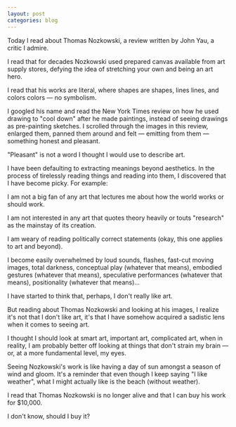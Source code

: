 ```yaml
---
layout: post
categories: blog
---
```


Today I read about Thomas Nozkowski, a review written by John Yau, a critic I admire.

I read that for decades Nozkowski used prepared canvas available from art supply stores, defying the idea of stretching your own and being an art hero.

I read that his works are literal, where shapes are shapes, lines lines, and colors colors — no symbolism.

I googled his name and read the New York Times review on how he used drawing to "cool down" after he made paintings, instead of seeing drawings as pre-painting sketches. I scrolled through the images in this review, enlarged them, panned them around and felt — emitting from them — something honest and pleasant.

"Pleasant" is not a word I thought I would use to describe art. 

I have been defaulting to extracting meanings beyond aesthetics. In the process of tirelessly reading things and reading into them, I discovered that I have become picky. For example:

I am not a big fan of any art that lectures me about how the world works or should work.

I am not interested in any art that quotes theory heavily or touts "research" as the mainstay of its creation.

I am weary of reading politically correct statements (okay, this one applies to art and beyond).

I become easily overwhelmed by loud sounds, flashes, fast-cut moving images, total darkness, conceptual play (whatever that means), embodied gestures (whatever that means), speculative performances (whatever that means), positionality (whatever that means)...

I have started to think that, perhaps, I don't really like art.

But reading about Thomas Nozkowski and looking at his images, I realize it's not that I don't like art, it's that I have somehow acquired a sadistic lens when it comes to seeing art.

I thought I should look at smart art, important art, complicated art, when in reality, I am probably better off looking at things that don't strain my brain — or, at a more fundamental level, my eyes.

Seeing Nozkowski's work is like having a day of sun amongst a season of wind and gloom. It's a reminder that even though I keep saying "I like weather", what I might actually like is the beach (without weather).

I read that Thomas Nozkowski is no longer alive and that I can buy his work for $10,000.

I don't know, should I buy it?


